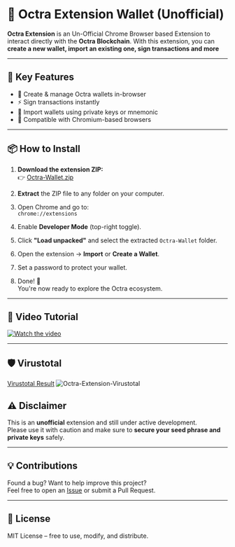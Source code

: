 # 🦊 Octra Extension Wallet (Unofficial)

**Octra Extension** is an Un-Official Chrome Browser based Extension to interact directly with the **Octra Blockchain**. With this extension, you can **create a new wallet, import an existing one, sign transactions and more**

---

## 🚀 Key Features

- 🔐 Create & manage Octra wallets in-browser  
- ⚡ Sign transactions instantly  
- 🔄 Import wallets using private keys  or mnemonic 
- 🧩 Compatible with Chromium-based browsers

---

## 📦 How to Install

1. **Download the extension ZIP:**  
   👉 [Octra-Wallet.zip](https://github.com/m-tq/Octra-Ekstension/releases/download/v1.0.2/Octra-Wallet.zip)

2. **Extract** the ZIP file to any folder on your computer.

3. Open Chrome and go to:  
   `chrome://extensions`

4. Enable **Developer Mode** (top-right toggle).

5. Click **"Load unpacked"** and select the extracted `Octra-Wallet` folder.

6. Open the extension → **Import** or **Create a Wallet**.

7. Set a password to protect your wallet.

8. Done! 🎉  
   You're now ready to explore the Octra ecosystem.

---

## 🎥 Video Tutorial

[![Watch the video](https://img.youtube.com/vi/ZjPt8_GyTbY/hqdefault.jpg)](https://www.youtube.com/watch?v=ZjPt8_GyTbY)

---

## 🛡 Virustotal

[Virustotal Result](https://www.virustotal.com/gui/file/d254f040ab0f0824ee3d004358b10b1e668c626104041c7e0ad46bbe90a7e8f6?nocache=1)
![Octra-Extension-Virustotal]([octra-wallet-virustotal.png](https://github.com/m-tq/Octra-Ekstension/blob/088428e1d1c2b832dbf4afcb8bdcc59ce34ee8e0/octra-wallet-virustotal.png))


## ⚠️ Disclaimer

This is an **unofficial** extension and still under active development.  
Please use it with caution and make sure to **secure your seed phrase and private keys** safely.

---

## 💡 Contributions

Found a bug? Want to help improve this project?  
Feel free to open an [Issue](https://github.com/m-tq/Octra-Ekstension/issues) or submit a Pull Request.

---

## 📄 License

MIT License – free to use, modify, and distribute.
